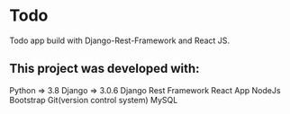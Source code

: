 # Todo

Todo app build with Django-Rest-Framework and React JS.

## This project was developed with:

  Python => 3.8
  Django => 3.0.6
  Django Rest Framework
  React App
  NodeJs
  Bootstrap
  Git(version control system)
  MySQL
